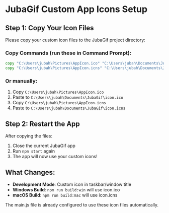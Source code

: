 # JubaGif Custom App Icons Setup

## Step 1: Copy Your Icon Files

Please copy your custom icon files to the JubaGif project directory:

### Copy Commands (run these in Command Prompt):
```cmd
copy "C:\Users\jubah\Pictures\AppIcon.ico" "C:\Users\jubah\Documents\JubaGif\icon.ico"
copy "C:\Users\jubah\Pictures\AppIcon.icns" "C:\Users\jubah\Documents\JubaGif\icon.icns"
```

### Or manually:
1. Copy `C:\Users\jubah\Pictures\AppIcon.ico`
2. Paste to `C:\Users\jubah\Documents\JubaGif\icon.ico`
3. Copy `C:\Users\jubah\Pictures\AppIcon.icns`
4. Paste to `C:\Users\jubah\Documents\JubaGif\icon.icns`

## Step 2: Restart the App

After copying the files:
1. Close the current JubaGif app
2. Run `npm start` again
3. The app will now use your custom icons!

## What Changes:
- **Development Mode**: Custom icon in taskbar/window title
- **Windows Build**: `npm run build:win` will use icon.ico
- **macOS Build**: `npm run build:mac` will use icon.icns

The main.js file is already configured to use these icon files automatically.